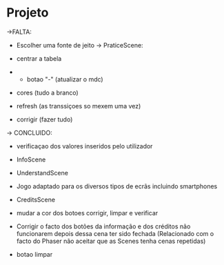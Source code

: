 # Projeto
->FALTA:
* Escolher uma fonte de jeito 
-> PraticeScene:

* centrar a tabela 
* * botao "-" (atualizar o mdc)
* cores (tudo a branco) 
* refresh (as transsiçoes so mexem uma vez)
* corrigir (fazer tudo)



-> CONCLUIDO:
* verificaçao dos valores inseridos pelo utilizador     

* InfoScene 

* UnderstandScene

* Jogo adaptado para os diversos tipos de ecrãs incluindo smartphones

*  CreditsScene

*  mudar a cor dos botoes corrigir, limpar e verificar

* Corrigir o facto dos botões da informação e dos créditos não funcionarem depois dessa cena ter sido fechada (Relacionado com o facto do Phaser não aceitar que as Scenes tenha cenas repetidas) 

* botao limpar  


